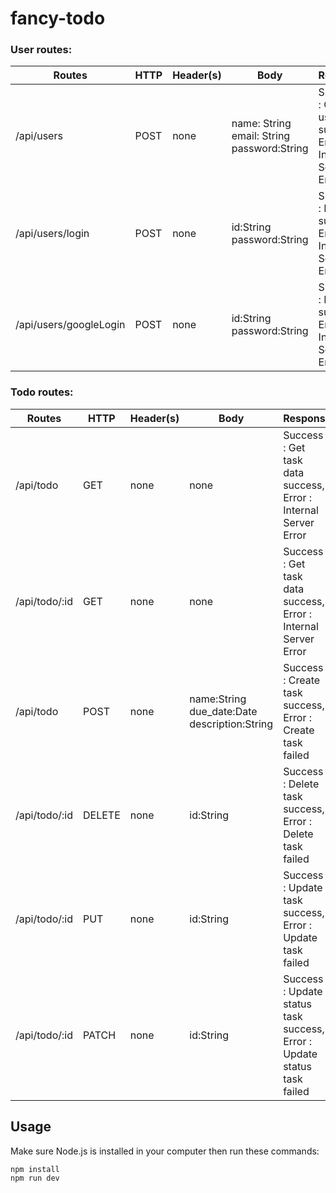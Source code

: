 # fancy-todo

### User routes:

| Routes        | HTTP           | Header(s) | Body| Respons | Description |
|-------------|-------------|-----|----|----|---|
| /api/users | POST | none | name: String<br />email: String<br />password:String | Success : Create user success, Error : Internal Server Error | register user | 
| /api/users/login | POST | none | id:String<br/> password:String | Success : Login success, Error : Internal Server Error | login via email| 
| /api/users/googleLogin | POST | none | id:String<br/> password:String | Success : Login success, Error : Internal Server Error | login via googles | 

### Todo routes: 
| Routes        | HTTP           | Header(s) | Body |  Respons | Description |
|-------------|-------------|-----|----|----|---|
| /api/todo | GET | none | none | Success : Get task data success, Error : Internal Server Error | Get all the task  | 
| /api/todo/:id | GET | none | none | Success : Get task data success, Error : Internal Server Error | Get detail task  |
| /api/todo | POST | none | name:String  <br>due_date:Date <br>description:String  <br> | Success : Create task success, Error : Create task failed  | Create a new todo| Create new task 
| /api/todo/:id | DELETE | none | id:String |  Success : Delete task success, Error : Delete task failed  | Delete a todo base of id | 
| /api/todo/:id | PUT | none | id:String |  Success : Update task success, Error : Update task failed  | Update a todo base of id | 
| /api/todo/:id | PATCH | none | id:String |  Success : Update status task success, Error : Update status task failed  | Update status a todo base of id |



## Usage
Make sure Node.js is installed in your computer then run these commands:

```javascript
npm install
npm run dev
